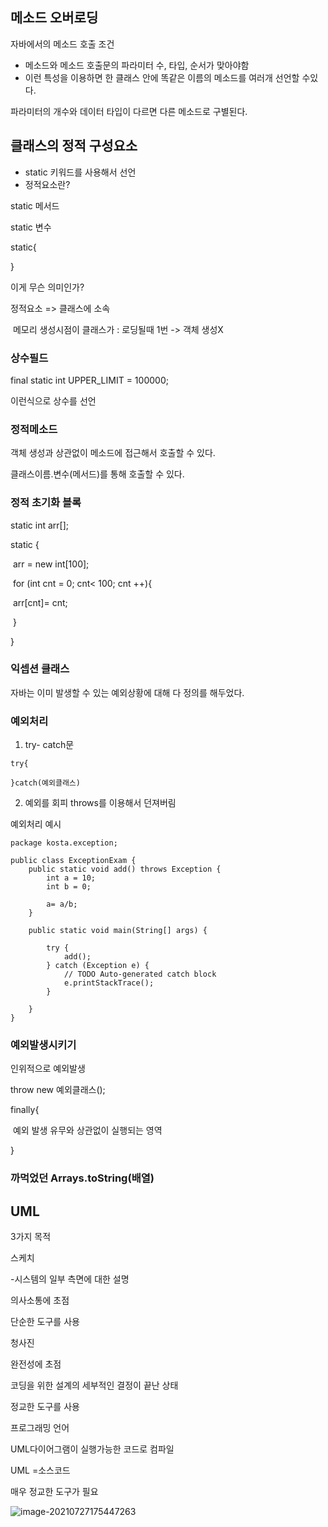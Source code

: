 ## 메소드 오버로딩

자바에서의 메소드 호출 조건

- 메소드와 메소드 호출문의 파라미터 수, 타입, 순서가 맞아야함
- 이런 특성을 이용하면 한 클래스 안에 똑같은 이름의 메소드를 여러개 선언할 수있다.

파라미터의 개수와 데이터 타입이 다르면 다른 메소드로 구별된다.



## 클래스의 정적 구성요소

- static 키워드를 사용해서 선언
- 정적요소란?

static 메서드

static 변수

static{

}

이게 무슨 의미인가?

정적요소 => 클래스에 소속

​	메모리 생성시점이 클래스가 : 로딩될때 1번 -> 객체 생성X



### 상수필드

final static int UPPER_LIMIT = 100000;

이런식으로 상수를 선언



### 정적메소드

객체 생성과 상관없이 메소드에 접근해서 호출할 수 있다.

클래스이름.변수(메서드)를 통해 호출할 수 있다.



### 정적 초기화 블록

static int arr[];

static {

​	arr = new int[100];

​	for (int cnt = 0; cnt< 100; cnt ++){

​		arr[cnt]= cnt;

​	}

}



### 익셉션 클래스

자바는 이미 발생할 수 있는 예외상황에 대해 다 정의를 해두었다.



### 예외처리

1. try- catch문

```
try{

}catch(예외클래스)
```



2. 예외를 회피 throws를 이용해서 던져버림



예외처리 예시

```
package kosta.exception;

public class ExceptionExam {
	public static void add() throws Exception {
		int a = 10;
		int b = 0;
		
		a= a/b;
	}
	
	public static void main(String[] args) {
		
		try {
			add();
		} catch (Exception e) {
			// TODO Auto-generated catch block
			e.printStackTrace();
		}
		
	}
}
```



### 예외발생시키기



인위적으로 예외발생

throw new 예외클래스();



finally{

​	예외 발생 유무와 상관없이 실행되는 영역

}







### 까먹었던 Arrays.toString(배열)

## UML

3가지 목적

스케치

-시스템의 일부 측면에 대한 설명

의사소통에 초점

단순한 도구를 사용



청사진

완전성에 초점

코딩을 위한 설계의 세부적인 결정이 끝난 상태

정교한 도구를 사용



프로그래밍 언어

UML다이어그램이 실행가능한 코드로 컴파일

UML =소스코드

매우 정교한 도구가 필요



![image-20210727175447263](C:\Users\choi\AppData\Roaming\Typora\typora-user-images\image-20210727175447263.png)

